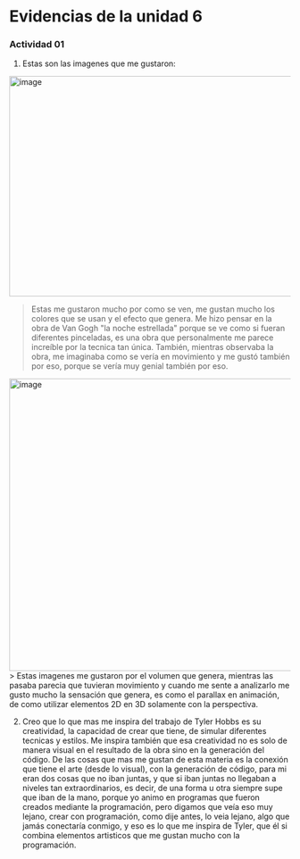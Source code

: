 # Evidencias de la unidad 6

### Actividad 01

1. Estas son las imagenes que me gustaron: 

<img width="1072" height="395" alt="image" src="https://github.com/user-attachments/assets/5b979f96-e669-453a-a644-55e7a2a96432" /> 


> Estas me gustaron mucho por como se ven, me gustan mucho los colores que se usan y el efecto que genera. Me hizo pensar en la obra de Van Gogh "la noche estrellada" porque se ve como si fueran diferentes pinceladas, es una obra que personalmente me parece increíble por la tecnica tan única. También, mientras observaba la obra, me imaginaba como se vería en movimiento y me gustó también por eso, porque se vería muy genial también por eso. 


<img width="1071" height="524" alt="image" src="https://github.com/user-attachments/assets/efab144b-5cfd-487d-9911-ff7bccc45519" />
> Estas imagenes me gustaron por el volumen que genera, mientras las pasaba parecia que tuvieran movimiento y cuando me sente a analizarlo me gusto mucho la sensación que genera, es como el parallax en animación, de como utilizar elementos 2D en 3D solamente con la perspectiva.

2. Creo que lo que mas me inspira del trabajo de Tyler Hobbs es su creatividad, la capacidad de crear que tiene, de simular diferentes tecnicas y estilos. Me inspira también que esa creatividad no es solo de manera visual en el resultado de la obra sino en la generación del código. De las cosas que mas me gustan de esta materia es la conexión que tiene el arte (desde lo visual), con la generación de código, para mi eran dos cosas que no iban juntas, y que si iban juntas no llegaban a niveles tan extraordinarios, es decir, de una forma u otra siempre supe que iban de la mano, porque yo animo en programas que fueron creados mediante la programación, pero digamos que veía eso muy lejano, crear con programación, como dije antes, lo veia lejano, algo que jamás conectaría conmigo, y eso es lo que me inspira de Tyler, que él si combina elementos artisticos que me gustan mucho con la programación. 

